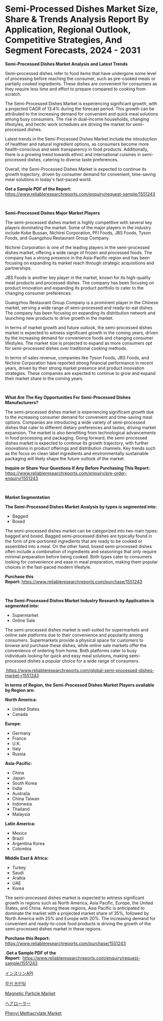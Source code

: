 <p><h1>Semi-Processed Dishes Market Size, Share & Trends Analysis Report By Application, Regional Outlook, Competitive Strategies, And Segment Forecasts, 2024 - 2031</h1></p><p><strong>Semi-Processed Dishes Market Analysis and Latest Trends</strong></p>
<p><p>Semi-processed dishes refer to food items that have undergone some level of processing before reaching the consumer, such as pre-cooked meals or partially cooked ingredients. These dishes are convenient for consumers as they require less time and effort to prepare compared to cooking from scratch.</p><p>The Semi-Processed Dishes Market is experiencing significant growth, with a projected CAGR of 13.4% during the forecast period. This growth can be attributed to the increasing demand for convenient and quick meal solutions among busy consumers. The rise in dual-income households, changing lifestyles, and hectic work schedules are driving the market for semi-processed dishes.</p><p>Latest trends in the Semi-Processed Dishes Market include the introduction of healthier and natural ingredient options, as consumers become more health-conscious and seek transparency in food products. Additionally, there is a growing trend towards ethnic and international cuisines in semi-processed dishes, catering to diverse taste preferences.</p><p>Overall, the Semi-Processed Dishes Market is expected to continue its growth trajectory, driven by consumer demand for convenient, time-saving meal solutions in today's fast-paced world.</p></p>
<p><strong>Get a Sample PDF of the Report:&nbsp;</strong> <a href="https://www.reliableresearchreports.com/enquiry/request-sample/1551243">https://www.reliableresearchreports.com/enquiry/request-sample/1551243</a></p>
<p>&nbsp;</p>
<p><strong>Semi-Processed Dishes Major Market Players</strong></p>
<p><p>The semi-processed dishes market is highly competitive with several key players dominating the market. Some of the major players in the industry include Kobe Bussan, Nichirei Corporation, PFI Foods, JBS Foods, Tyson Foods, and Guangzhou Restaurant Group Company.</p><p>Nichirei Corporation is one of the leading players in the semi-processed dishes market, offering a wide range of frozen and processed foods. The company has a strong presence in the Asia-Pacific region and has been focusing on expanding its market reach through strategic acquisitions and partnerships.</p><p>JBS Foods is another key player in the market, known for its high-quality meat products and processed dishes. The company has been focusing on product innovation and expanding its product portfolio to cater to the changing consumer preferences.</p><p>Guangzhou Restaurant Group Company is a prominent player in the Chinese market, serving a wide range of semi-processed and ready-to-eat dishes. The company has been focusing on expanding its distribution network and launching new products to drive growth in the market.</p><p>In terms of market growth and future outlook, the semi-processed dishes market is expected to witness significant growth in the coming years, driven by the increasing demand for convenience foods and changing consumer lifestyles. The market size is projected to expand as more consumers opt for semi-processed dishes over traditional cooking methods.</p><p>In terms of sales revenue, companies like Tyson Foods, JBS Foods, and Nichirei Corporation have reported strong financial performance in recent years, driven by their strong market presence and product innovation strategies. These companies are expected to continue to grow and expand their market share in the coming years.</p></p>
<p>&nbsp;</p>
<p><strong>What Are The Key Opportunities For Semi-Processed Dishes Manufacturers?</strong></p>
<p><p>The semi-processed dishes market is experiencing significant growth due to the increasing consumer demand for convenient and time-saving meal options. Companies are introducing a wide variety of semi-processed dishes that cater to different dietary preferences and tastes, driving market expansion. The market is also benefiting from technological advancements in food processing and packaging. Going forward, the semi-processed dishes market is expected to continue its growth trajectory, with further innovations in product offerings and distribution channels. Key trends such as the focus on clean label ingredients and environmentally sustainable packaging will likely shape the future outlook of the market.</p></p>
<p><strong>Inquire or Share Your Questions If Any Before Purchasing This Report:</strong> <a href="https://www.reliableresearchreports.com/enquiry/pre-order-enquiry/1551243">https://www.reliableresearchreports.com/enquiry/pre-order-enquiry/1551243</a></p>
<p>&nbsp;</p>
<p><strong>Market Segmentation</strong></p>
<p><strong>The Semi-Processed Dishes Market Analysis by types is segmented into:</strong></p>
<p><ul><li>Bagged</li><li>Boxed</li></ul></p>
<p><p>The semi-processed dishes market can be categorized into two main types: bagged and boxed. Bagged semi-processed dishes are typically found in the form of pre-portioned ingredients that are ready to be cooked or assembled into a meal. On the other hand, boxed semi-processed dishes often include a combination of ingredients and seasonings that only require minimal preparation before being cooked. Both types cater to consumers looking for convenience and ease in meal preparation, making them popular choices in the fast-paced modern lifestyle.</p></p>
<p><strong>Purchase this Report:&nbsp;</strong><a href="https://www.reliableresearchreports.com/purchase/1551243">https://www.reliableresearchreports.com/purchase/1551243</a></p>
<p>&nbsp;</p>
<p><strong>The Semi-Processed Dishes Market Industry Research by Application is segmented into:</strong></p>
<p><ul><li>Supermarket</li><li>Online Sale</li></ul></p>
<p><p>The semi-processed dishes market is well-suited for supermarkets and online sale platforms due to their convenience and popularity among consumers. Supermarkets provide a physical space for customers to browse and purchase these dishes, while online sale markets offer the convenience of ordering from home. Both platforms cater to busy individuals looking for quick and easy meal solutions, making semi-processed dishes a popular choice for a wide range of consumers.</p></p>
<p><a href="https://www.reliableresearchreports.com/global-semi-processed-dishes-market-r1551243">&nbsp;https://www.reliableresearchreports.com/global-semi-processed-dishes-market-r1551243</a></p>
<p><strong>In terms of Region, the Semi-Processed Dishes Market Players available by Region are:</strong></p>
<p>
    <p> <strong> North America: </strong>
        <ul>
            <li>United States</li>
            <li>Canada</li>
        </ul>
        </p> 
    <p> <strong> Europe: </strong>
        <ul>
            <li>Germany</li>
            <li>France</li>
            <li>U.K.</li>
            <li>Italy</li>
            <li>Russia</li>
        </ul>
        </p> 
    <p> <strong> Asia-Pacific: </strong>
        <ul>
            <li>China</li>
            <li>Japan</li>
            <li>South Korea</li>
            <li>India</li>
            <li>Australia</li>
            <li>China Taiwan</li>
            <li>Indonesia</li>
            <li>Thailand</li>
            <li>Malaysia</li>
        </ul>
        </p> 
    <p> <strong> Latin America: </strong>
        <ul>
            <li>Mexico</li>
            <li>Brazil</li>
            <li>Argentina Korea</li>
            <li>Colombia</li>
        </ul>
        </p> 
    <p> <strong> Middle East & Africa: </strong>
        <ul>
            <li>Turkey</li>
            <li>Saudi</li>
            <li>Arabia</li>
            <li>UAE</li>
            <li>Korea</li>
        </ul>
    </p>
    </p>
<p><p>The semi-processed dishes market is expected to witness significant growth in regions such as North America, Asia Pacific, Europe, the United States, and China. Among these regions, Asia Pacific is anticipated to dominate the market with a projected market share of 35%, followed by North America with 25% and Europe with 20%. The increasing demand for convenient and ready-to-cook food products is driving the growth of the semi-processed dishes market in these regions.</p></p>
<p><strong>Purchase this Report: </strong><a href="https://www.reliableresearchreports.com/purchase/1551243">https://www.reliableresearchreports.com/purchase/1551243</a></p>
<p>&nbsp;<strong>Get a Sample PDF of the Report:&nbsp;&nbsp;</strong><a href="https://www.reliableresearchreports.com/enquiry/request-sample/1551243">https://www.reliableresearchreports.com/enquiry/request-sample/1551243</a></p>
<p><strong></strong></p>
<p><p><a href="https://github.com/mathieurico66/Market-Research-Report-List-1/blob/main/311527119509.md">インスリンAPI</a></p><p><a href="https://github.com/lkwggful07722/Market-Research-Report-List-1/blob/main/824454118003.md">무선 프린팅</a></p><p><a href="https://issuu.com/reportprime-2/docs/magnetic-particle-market-size-2030.pptx">Magnetic Particle Market</a></p><p><a href="https://github.com/ycmtqqhvk3273/Market-Research-Report-List-1/blob/main/211635919508.md">ヘアローラー</a></p><p><a href="https://issuu.com/reportprime-2/docs/phenyl-methacrylate-market-size-2030.pptx">Phenyl Methacrylate Market</a></p></p>
